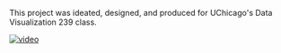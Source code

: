 This project was ideated, designed, and produced for UChicago's Data Visualization 239 class.

[![video](https://imgur.com/7KfmwGw.jpg)](https://www.youtube.com/watch?v=rjaqwuboo1o "How do men and women perceive tech's gender gap?")


